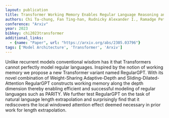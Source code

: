 ```yaml
---
layout: publication
title: Transformer Working Memory Enables Regular Language Reasoning and Natural Language Length Extrapolation
authors: Chi Ta-chung, Fan Ting-han, Rudnicky Alexander I., Ramadge Peter J.
conference: "Arxiv"
year: 2023
bibkey: chi2023transformer
additional_links:
  - {name: "Paper", url: "https://arxiv.org/abs/2305.03796"}
tags: ['Model Architecture', 'Transformer', 'Arxiv']
---
```

Unlike recurrent models conventional wisdom has it that Transformers cannot perfectly model regular languages. Inspired by the notion of working memory we propose a new Transformer variant named RegularGPT. With its novel combination of Weight-Sharing Adaptive-Depth and Sliding-Dilated-Attention RegularGPT constructs working memory along the depth dimension thereby enabling efficient and successful modeling of regular languages such as PARITY. We further test RegularGPT on the task of natural language length extrapolation and surprisingly find that it rediscovers the local windowed attention effect deemed necessary in prior work for length extrapolation.
